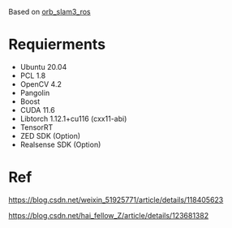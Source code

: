 Based on [orb_slam3_ros](https://github.com/thien94/orb_slam3_ros)

# Requierments

- Ubuntu 20.04
- PCL 1.8
- OpenCV 4.2
- Pangolin
- Boost
- CUDA 11.6
- Libtorch 1.12.1+cu116 (cxx11-abi)
- TensorRT
- ZED SDK (Option)
- Realsense SDK (Option)

# Ref

https://blog.csdn.net/weixin_51925771/article/details/118405623
 
https://blog.csdn.net/hai_fellow_Z/article/details/123681382

